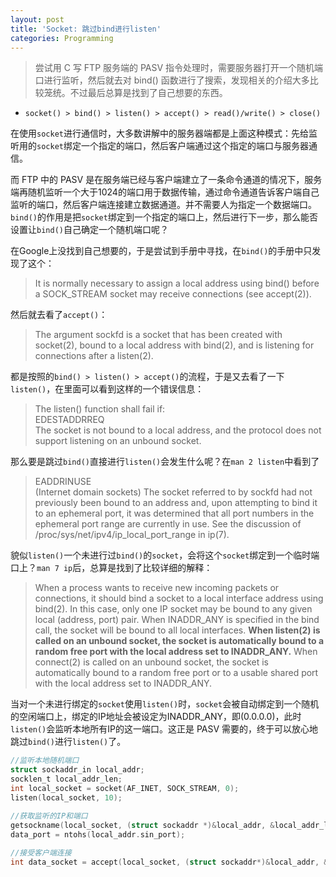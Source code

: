 ```yaml
---
layout: post
title: 'Socket: 跳过bind进行listen'
categories: Programming
---
```


> 尝试用 C 写 FTP 服务端的 PASV 指令处理时，需要服务器打开一个随机端口进行监听，然后就去对 bind() 函数进行了搜索，发现相关的介绍大多比较笼统。不过最后总算是找到了自己想要的东西。  

<!-- more -->

* `socket() > bind() > listen() > accept() > read()/write() > close()`  

在使用`socket`进行通信时，大多数讲解中的服务器端都是上面这种模式：先给监听用的`socket`绑定一个指定的端口，然后客户端通过这个指定的端口与服务器通信。  

而 FTP 中的 PASV 是在服务端已经与客户端建立了一条命令通道的情况下，服务端再随机监听一个大于1024的端口用于数据传输，通过命令通道告诉客户端自己监听的端口，然后客户端连接建立数据通道。并不需要人为指定一个数据端口。`bind()`的作用是把`socket`绑定到一个指定的端口上，然后进行下一步，那么能否设置让`bind()`自己确定一个随机端口呢？    

在Google上没找到自己想要的，于是尝试到手册中寻找，在`bind()`的手册中只发现了这个：  
> It is normally necessary to assign a local address using bind() before a SOCK_STREAM socket may receive connections (see accept(2)).  

然后就去看了`accept()`：  
> The argument sockfd is a socket that has been created with socket(2), bound to a local address with bind(2), and is listening for connections after a listen(2).  

都是按照的`bind() > listen() > accept()`的流程，于是又去看了一下`listen()`，在里面可以看到这样的一个错误信息：  
> The listen() function shall fail if:  
> EDESTADDRREQ  
> The socket is not bound to a local address, and the protocol does not support listening on an unbound socket.  

那么要是跳过`bind()`直接进行`listen()`会发生什么呢？在`man 2 listen`中看到了
> EADDRINUSE  
> (Internet domain sockets) The socket referred to by sockfd had not previously been bound to an address and, upon attempting to bind it to an ephemeral port, it was determined that all port numbers in the ephemeral port range are currently in use. See the discussion of /proc/sys/net/ipv4/ip_local_port_range in ip(7).  

貌似`listen()`一个未进行过`bind()`的`socket`，会将这个`socket`绑定到一个临时端口上？`man 7 ip`后，总算是找到了比较详细的解释：  
> When a process wants to receive new incoming packets or connections, it should bind a socket to a local interface address using bind(2). In this case, only one IP socket may be bound to any given local (address, port) pair. When INADDR_ANY is specified in the bind call, the socket will be bound to all local interfaces. __When listen(2) is called on an unbound socket, the socket is automatically bound to a random free port with the local address set to INADDR_ANY.__ When connect(2) is called on an unbound socket, the socket is automatically bound to a random free port or to a usable shared port with the local address set to INADDR_ANY.  

当对一个未进行绑定的`socket`使用`listen()`时，`socket`会被自动绑定到一个随机的空闲端口上，绑定的IP地址会被设定为INADDR_ANY，即(0.0.0.0)，此时`listen()`会监听本地所有IP的这一端口。这正是 PASV 需要的，终于可以放心地跳过`bind()`进行`listen()`了。  
```c
//监听本地随机端口
struct sockaddr_in local_addr;
socklen_t local_addr_len;
int local_socket = socket(AF_INET, SOCK_STREAM, 0);
listen(local_socket, 10);

//获取监听的IP和端口
getsockname(local_socket, (struct sockaddr *)&local_addr, &local_addr_len);
data_port = ntohs(local_addr.sin_port);
    
//接受客户端连接
int data_socket = accept(local_socket, (struct sockaddr*)&local_addr, &local_addr_len);
```
